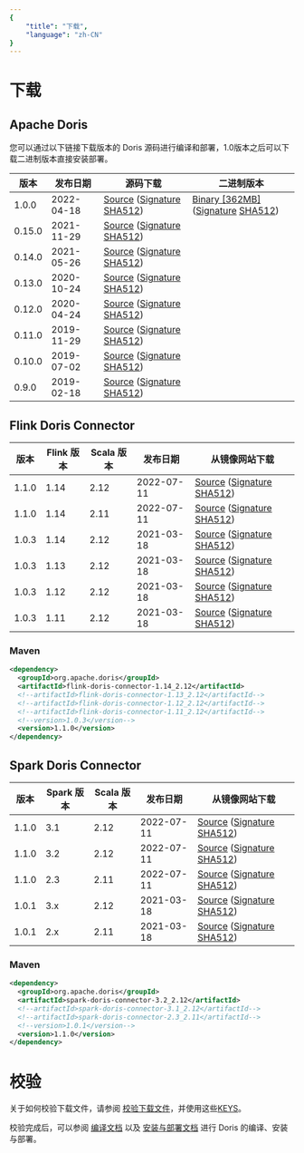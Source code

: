 ```yaml
---
{
    "title": "下载",
    "language": "zh-CN"
}
---
```


<!--
Licensed to the Apache Software Foundation (ASF) under one
or more contributor license agreements.  See the NOTICE file
distributed with this work for additional information
regarding copyright ownership.  The ASF licenses this file
to you under the Apache License, Version 2.0 (the
"License"); you may not use this file except in compliance
with the License.  You may obtain a copy of the License at

  http://www.apache.org/licenses/LICENSE-2.0

Unless required by applicable law or agreed to in writing,
software distributed under the License is distributed on an
"AS IS" BASIS, WITHOUT WARRANTIES OR CONDITIONS OF ANY
KIND, either express or implied.  See the License for the
specific language governing permissions and limitations
under the License.
-->

# 下载

## Apache Doris

您可以通过以下链接下载版本的 Doris 源码进行编译和部署，1.0版本之后可以下载二进制版本直接安装部署。

| 版本 | 发布日期 | 源码下载 | 二进制版本 |
|---|---|---| --- |
| 1.0.0 | 2022-04-18 | [Source](https://www.apache.org/dyn/closer.cgi/incubator/doris/1.0/1.0.0-incubating/apache-doris-1.0.0-incubating-src.tar.gz) ([Signature](https://www.apache.org/dyn/closer.cgi/incubator/doris/1.0/1.0.0-incubating/apache-doris-1.0.0-incubating-src.tar.gz.asc) [SHA512](https://www.apache.org/dyn/closer.cgi/incubator/doris/1.0/1.0.0-incubating/apache-doris-1.0.0-incubating-src.tar.gz.sha512))| [Binary [362MB]](https://www.apache.org/dyn/closer.cgi/incubator/doris/1.0/1.0.0-incubating/apache-doris-1.0.0-incubating-bin.tar.gz) ([Signature](https://www.apache.org/dyn/closer.cgi/incubator/doris/1.0/1.0.0-incubating/apache-doris-1.0.0-incubating-bin.tar.gz.asc) [SHA512](https://www.apache.org/dyn/closer.cgi/incubator/doris/1.0/1.0.0-incubating/apache-doris-1.0.0-incubating-bin.tar.gz.sha512))|
| 0.15.0 | 2021-11-29 | [Source](http://archive.apache.org/dist/incubator/doris/0.15.0-incubating/apache-doris-0.15.0-incubating-src.tar.gz) ([Signature](http://archive.apache.org/dist/incubator/doris/0.15.0-incubating/apache-doris-0.15.0-incubating-src.tar.gz.asc) [SHA512](http://archive.apache.org/dist/incubator/doris/0.15.0-incubating/apache-doris-0.15.0-incubating-src.tar.gz.sha512))||
| 0.14.0 | 2021-05-26 | [Source](https://archive.apache.org/dist/incubator/doris/0.14.0-incubating/apache-doris-0.14.0-incubating-src.tar.gz) ([Signature](https://archive.apache.org/dist/incubator/doris/0.14.0-incubating/apache-doris-0.14.0-incubating-src.tar.gz.asc) [SHA512](https://archive.apache.org/dist/incubator/doris/0.14.0-incubating/apache-doris-0.14.0-incubating-src.tar.gz.sha512))||
| 0.13.0 | 2020-10-24 | [Source](https://archive.apache.org/dist/incubator/doris/0.13.0-incubating/apache-doris-0.13.0-incubating-src.tar.gz) ([Signature](https://archive.apache.org/dist/incubator/doris/0.13.0-incubating/apache-doris-0.13.0-incubating-src.tar.gz.asc) [SHA512](https://archive.apache.org/dist/incubator/doris/0.13.0-incubating/apache-doris-0.13.0-incubating-src.tar.gz.sha512))||
| 0.12.0 | 2020-04-24 | [Source](https://archive.apache.org/dist/incubator/doris/0.12.0-incubating/apache-doris-0.12.0-incubating-src.tar.gz) ([Signature](https://archive.apache.org/dist/incubator/doris/0.12.0-incubating/apache-doris-0.12.0-incubating-src.tar.gz.asc) [SHA512](https://archive.apache.org/dist/incubator/doris/0.12.0-incubating/apache-doris-0.12.0-incubating-src.tar.gz.sha512)) ||
| 0.11.0 | 2019-11-29 | [Source](https://archive.apache.org/dist/incubator/doris/0.11.0-incubating/apache-doris-0.11.0-incubating-src.tar.gz) ([Signature](https://archive.apache.org/dist/incubator/doris/0.11.0-incubating/apache-doris-0.11.0-incubating-src.tar.gz.asc) [SHA512](https://archive.apache.org/dist/incubator/doris/0.11.0-incubating/apache-doris-0.11.0-incubating-src.tar.gz.sha512)) ||
| 0.10.0 | 2019-07-02 | [Source](https://archive.apache.org/dist/incubator/doris/0.10.0-incubating/apache-doris-0.10.0-incubating-src.tar.gz) ([Signature](https://archive.apache.org/dist/incubator/doris/0.10.0-incubating/apache-doris-0.10.0-incubating-src.tar.gz.asc) [SHA512](https://archive.apache.org/dist/incubator/doris/0.10.0-incubating/apache-doris-0.10.0-incubating-src.tar.gz.sha512)) ||
| 0.9.0 | 2019-02-18 | [Source](https://archive.apache.org/dist/incubator/doris/0.9.0-incubating/apache-doris-0.9.0-incubating-src.tar.gz) ([Signature](https://archive.apache.org/dist/incubator/doris/0.9.0-incubating/apache-doris-0.9.0-incubating-src.tar.gz.asc) [SHA512](https://archive.apache.org/dist/incubator/doris/0.9.0-incubating/apache-doris-0.9.0-incubating-src.tar.gz.sha512)) ||


## Flink Doris Connector

| 版本 | Flink 版本 | Scala 版本 | 发布日期 | 从镜像网站下载 |
|---|---|---|---|---|
| 1.1.0 | 1.14 | 2.12 | 2022-07-11 | [Source](https://dist.apache.org/repos/dist/release/doris/flink-connector/1.1.0/apache-doris-flink-connector-1.14_2.12-1.1.0-src.tar.gz) ([Signature](https://dist.apache.org/repos/dist/release/doris/flink-connector/1.1.0/apache-doris-flink-connector-1.14_2.12-1.1.0-src.tar.gz.asc) [SHA512](https://dist.apache.org/repos/dist/release/doris/flink-connector/1.1.0/apache-doris-flink-connector-1.14_2.12-1.1.0-src.tar.gz.sha512)) |
| 1.1.0 | 1.14 | 2.11 | 2022-07-11 | [Source](https://dist.apache.org/repos/dist/release/doris/flink-connector/1.1.0/apache-doris-flink-connector-1.14_2.11-1.1.0-src.tar.gz) ([Signature](https://dist.apache.org/repos/dist/release/doris/flink-connector/1.1.0/apache-doris-flink-connector-1.14_2.11-1.1.0-src.tar.gz.asc) [SHA512](https://dist.apache.org/repos/dist/release/doris/flink-connector/1.1.0/apache-doris-flink-connector-1.14_2.11-1.1.0-src.tar.gz.sha512)) |
| 1.0.3 | 1.14 | 2.12 | 2021-03-18 | [Source](https://archive.apache.org/dist/doris/flink-connector/1.0.3/apache-doris-flink-connector-1.14_2.12-1.0.3-incubating-src.tar.gz) ([Signature](https://archive.apache.org/dist/doris/flink-connector/1.0.3/apache-doris-flink-connector-1.14_2.12-1.0.3-incubating-src.tar.gz.asc) [SHA512](https://archive.apache.org/dist/doris/flink-connector/1.0.3/apache-doris-flink-connector-1.14_2.12-1.0.3-incubating-src.tar.gz.sha512)) |
| 1.0.3 | 1.13 | 2.12 | 2021-03-18 | [Source](https://archive.apache.org/dist/doris/flink-connector/1.0.3/apache-doris-flink-connector-1.13_2.12-1.0.3-incubating-src.tar.gz) ([Signature](https://archive.apache.org/dist/doris/flink-connector/1.0.3/apache-doris-flink-connector-1.13_2.12-1.0.3-incubating-src.tar.gz.asc) [SHA512](https://archive.apache.org/dist/doris/flink-connector/1.0.3/apache-doris-flink-connector-1.13_2.12-1.0.3-incubating-src.tar.gz.sha512)) |
| 1.0.3 | 1.12 | 2.12 | 2021-03-18 | [Source](https://archive.apache.org/dist/doris/flink-connector/1.0.3/apache-doris-flink-connector-1.12_2.12-1.0.3-incubating-src.tar.gz) ([Signature](https://archive.apache.org/dist/doris/flink-connector/1.0.3/apache-doris-flink-connector-1.12_2.12-1.0.3-incubating-src.tar.gz.asc) [SHA512](https://archive.apache.org/dist/doris/flink-connector/1.0.3/apache-doris-flink-connector-1.12_2.12-1.0.3-incubating-src.tar.gz.sha512)) |
| 1.0.3 | 1.11 | 2.12 | 2021-03-18 | [Source](https://archive.apache.org/dist/doris/flink-connector/1.0.3/apache-doris-flink-connector-1.11_2.12-1.0.3-incubating-src.tar.gz) ([Signature](https://archive.apache.org/dist/doris/flink-connector/1.0.3/apache-doris-flink-connector-1.11_2.12-1.0.3-incubating-src.tar.gz.asc) [SHA512](https://archive.apache.org/dist/doris/flink-connector/1.0.3/apache-doris-flink-connector-1.11_2.12-1.0.3-incubating-src.tar.gz.sha512)) |


### Maven

```xml
<dependency>
  <groupId>org.apache.doris</groupId>
  <artifactId>flink-doris-connector-1.14_2.12</artifactId>
  <!--artifactId>flink-doris-connector-1.13_2.12</artifactId-->
  <!--artifactId>flink-doris-connector-1.12_2.12</artifactId-->
  <!--artifactId>flink-doris-connector-1.11_2.12</artifactId-->
  <!--version>1.0.3</version-->
  <version>1.1.0</version>
</dependency>
```

## Spark Doris Connector

| 版本 | Spark 版本 | Scala 版本 | 发布日期 | 从镜像网站下载 |
|---|---|---|---|---|
| 1.1.0 | 3.1 | 2.12 | 2022-07-11 | [Source](https://dist.apache.org/repos/dist/release/doris/spark-connector/1.1.0/apache-doris-spark-connector-3.1_2.12-1.1.0-src.tar.gz) ([Signature](https://dist.apache.org/repos/dist/release/doris/spark-connector/1.1.0/apache-doris-spark-connector-3.1_2.12-1.1.0-src.tar.gz.asc) [SHA512](https://dist.apache.org/repos/dist/release/doris/spark-connector/1.1.0/apache-doris-spark-connector-3.1_2.12-1.1.0-src.tar.gz.sha512)) |
| 1.1.0 | 3.2 | 2.12 | 2022-07-11 | [Source](https://dist.apache.org/repos/dist/release/doris/spark-connector/1.1.0/apache-doris-spark-connector-3.2_2.12-1.1.0-src.tar.gz) ([Signature](hhttps://dist.apache.org/repos/dist/release/doris/spark-connector/1.1.0/apache-doris-spark-connector-3.2_2.12-1.1.0-src.tar.gz.asc) [SHA512](https://dist.apache.org/repos/dist/release/doris/spark-connector/1.1.0/apache-doris-spark-connector-3.2_2.12-1.1.0-src.tar.gz.sha512)) |
| 1.1.0 | 2.3 | 2.11 | 2022-07-11 | [Source](https://dist.apache.org/repos/dist/release/doris/spark-connector/1.1.0/apache-doris-spark-connector-2.3_2.11-1.1.0-src.tar.gz) ([Signature](https://dist.apache.org/repos/dist/release/doris/spark-connector/1.1.0/apache-doris-spark-connector-2.3_2.11-1.1.0-src.tar.gz.asc) [SHA512](https://dist.apache.org/repos/dist/release/doris/spark-connector/1.1.0/apache-doris-spark-connector-2.3_2.11-1.1.0-src.tar.gz.sha512)) |
| 1.0.1 | 3.x | 2.12 | 2021-03-18 | [Source](https://archive.apache.org/dist/doris/spark-connector/1.0.1/apache-doris-spark-connector-3.1_2.12-1.0.1-incubating-src.tar.gz) ([Signature](https://archive.apache.org/dist/doris/spark-connector/1.0.1/apache-doris-spark-connector-3.1_2.12-1.0.1-incubating-src.tar.gz.asc) [SHA512](https://archive.apache.org/dist/doris/spark-connector/1.0.1/apache-doris-spark-connector-3.1_2.12-1.0.1-incubating-src.tar.gz.sha512)) |
| 1.0.1 | 2.x | 2.11 | 2021-03-18 | [Source](https://archive.apache.org/dist/doris/spark-connector/1.0.1/apache-doris-spark-connector-2.3_2.11-1.0.1-incubating-src.tar.gz) ([Signature](https://archive.apache.org/dist/doris/spark-connector/1.0.1/apache-doris-spark-connector-2.3_2.11-1.0.1-incubating-src.tar.gz.asc) [SHA512](https://archive.apache.org/dist/doris/spark-connector/1.0.1/apache-doris-spark-connector-2.3_2.11-1.0.1-incubating-src.tar.gz.sha512)) |


### Maven

```xml
<dependency>
  <groupId>org.apache.doris</groupId>
  <artifactId>spark-doris-connector-3.2_2.12</artifactId>
  <!--artifactId>spark-doris-connector-3.1_2.12</artifactId-->
  <!--artifactId>spark-doris-connector-2.3_2.11</artifactId-->
  <!--version>1.0.1</version-->
  <version>1.1.0</version>
</dependency>
```

# 校验

关于如何校验下载文件，请参阅 [校验下载文件](../community/release-and-verify/release-verify.md)，并使用这些[KEYS](https://downloads.apache.org/incubator/doris/KEYS)。

校验完成后，可以参阅 [编译文档](../install/source-install/compilation.md) 以及 [安装与部署文档](../install/install-deploy.md) 进行 Doris 的编译、安装与部署。

